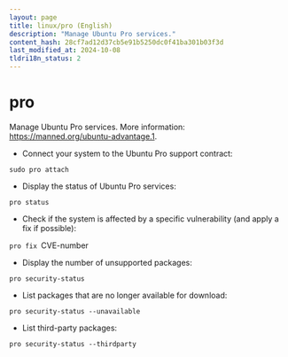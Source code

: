 ```yaml
---
layout: page
title: linux/pro (English)
description: "Manage Ubuntu Pro services."
content_hash: 28cf7ad12d37cb5e91b5250dc0f41ba301b03f3d
last_modified_at: 2024-10-08
tldri18n_status: 2
---
```

# pro

Manage Ubuntu Pro services.
More information: <https://manned.org/ubuntu-advantage.1>.

- Connect your system to the Ubuntu Pro support contract:

`sudo pro attach`

- Display the status of Ubuntu Pro services:

`pro status`

- Check if the system is affected by a specific vulnerability (and apply a fix if possible):

`pro fix `<span class="tldr-var badge badge-pill bg-dark-lm bg-white-dm text-white-lm text-dark-dm font-weight-bold">CVE-number</span>

- Display the number of unsupported packages:

`pro security-status`

- List packages that are no longer available for download:

`pro security-status --unavailable`

- List third-party packages:

`pro security-status --thirdparty`
